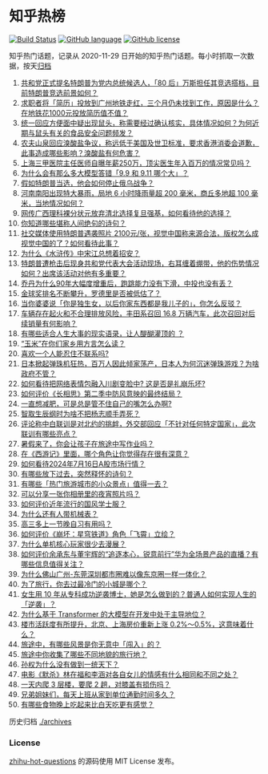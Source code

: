 # 知乎热榜
[![Build Status](https://github.com/ToWeLong/zhihu-hot-questions/workflows/CI/badge.svg)](https://github.com/ToWeLong/zhihu-hot-questions/actions)
[![GitHub language](https://img.shields.io/badge/language-golang-orange.svg)](https://golang.org/)
[![GitHub license](https://img.shields.io/github/license/ToWeLong/zhihu-hot-questions)](https://github.com/ToWeLong/zhihu-hot-questions/blob/main/LICENSE)

知乎热门话题，记录从 2020-11-29 日开始的知乎热门话题。每小时抓取一次数据，按天[归档](./archives)

<!-- BEGIN -->

1. [共和党正式提名特朗普为党内总统候选人，「80 后」万斯担任其竞选搭档，目前特朗普竞选前景如何？](https://www.zhihu.com/question/661729537)
1. [求职者将「简历」投放到广州地铁走红，三个月仍未找到工作，原因是什么？在地铁花1000元投放简历值不值？](https://www.zhihu.com/question/661671434)
1. [统一回应方便面中疑出现鼠头，称需要经过确认核实，具体情况如何？为何近期与鼠头有关的食品安全问题频发？](https://www.zhihu.com/question/661735591)
1. [农夫山泉回应溴酸盐争议，称远低于美国及世卫标准，要求香港消委会道歉，此事造成哪些影响？溴酸盐有何危害？](https://www.zhihu.com/question/661747813)
1. [上海三甲医院主任医师自曝年薪250万，顶尖医生年入百万的情况常见吗？](https://www.zhihu.com/question/584238286)
1. [为什么会有那么多大模型答错「9.9 和 9.11 哪个大」？](https://www.zhihu.com/question/661748547)
1. [假如特朗普当选，他会如何停止俄乌战争？](https://www.zhihu.com/question/658082315)
1. [河南南阳出现特大暴雨，局地 6 小时降雨量超 200 毫米，商丘多地超 100 毫米，当地情况如何？](https://www.zhihu.com/question/661731875)
1. [网传广西理科裸分状元放弃清北选择复旦强基，如何看待他的选择？](https://www.zhihu.com/question/661509922)
1. [你知道哪些堪称人间绝句的诗句？](https://www.zhihu.com/question/656898381)
1. [社交媒体使用特朗普遇袭照片 2100元/张，视觉中国称来源合法，版权怎么成视觉中国的了？如何看待此事？](https://www.zhihu.com/question/661686333)
1. [为什么《水浒传》中宋江总想着招安？](https://www.zhihu.com/question/661067685)
1. [特朗普遭枪击后现身共和党代表大会活动现场，右耳缠着绷带，他的伤势情况如何？出席该活动对他有多重要？](https://www.zhihu.com/question/661737998)
1. [乔丹为什么90年大幅度增重后，跑跳能力没有下滑，中投也没有丢？](https://www.zhihu.com/question/585434072)
1. [金球奖排名不断攀升，罗德里是否被低估了？](https://www.zhihu.com/question/661537328)
1. [当你婆婆说「你是独生女，以后你家东西都是我儿子的」，你怎么反驳？](https://www.zhihu.com/question/661609628)
1. [车辆存在起火和不合理排放风险，丰田系召回 16.8 万辆汽车，此次召回对后续销量有何影响？](https://www.zhihu.com/question/661685258)
1. [有哪些适合人生大事的现实语录，让人醍醐灌顶的 ？](https://www.zhihu.com/question/661001675)
1. [“玉米”在你们家乡用方言怎么读？](https://www.zhihu.com/question/658698069)
1. [喜欢一个人能忍住不联系吗?](https://www.zhihu.com/question/660514278)
1. [日本掀起弹珠机狂热，百万人因此倾家荡产，日本人为何沉迷弹珠游戏？为啥政府不管？](https://www.zhihu.com/question/661502973)
1. [如何看待把网络表情包融入川剧变脸中? 这是否是礼崩乐坏?](https://www.zhihu.com/question/661051368)
1. [如何评价《长相思》第二季中防风意映的最终结局？](https://www.zhihu.com/question/661519172)
1. [一直想减肥，可是总是管不住自己的嘴怎么办啊?](https://www.zhihu.com/question/661541559)
1. [智取生辰纲时为啥不把杨志顺手弄死？](https://www.zhihu.com/question/661363374)
1. [评论称中白联训是对北约的挑衅，外交部回应「不针对任何特定国家」，此次联训有哪些亮点？](https://www.zhihu.com/question/661236591)
1. [暑假来了，你会让孩子在旅途中写作业吗？](https://www.zhihu.com/question/660702605)
1. [在《西游记》里面，哪个角色让你觉得存在很有深意？](https://www.zhihu.com/question/661599373)
1. [如何看待2024年7月16日A股市场行情？](https://www.zhihu.com/question/661637713)
1. [有哪些放下过去，突然释怀的诗句？](https://www.zhihu.com/question/619681157)
1. [有哪些「热门旅游城市的小众景点」值得一去？](https://www.zhihu.com/question/661307775)
1. [可以分享一张你相册里的夜宵照片吗？](https://www.zhihu.com/question/640840274)
1. [如何评价近年流行的国风学士服？](https://www.zhihu.com/question/661077017)
1. [为什么还有人带机械表？](https://www.zhihu.com/question/629030792)
1. [高三多上一节晚自习有用吗？](https://www.zhihu.com/question/659699961)
1. [如何评价《崩坏：星穹铁道》角色「飞霄」立绘？](https://www.zhihu.com/question/661743617)
1. [为什么单机核心玩家很少去漫展？](https://www.zhihu.com/question/661611413)
1. [如何评价余承东与董宇辉的“追逐本心，锐意前行”华为全场景产品的直播？有哪些信息值得关注？](https://www.zhihu.com/question/661696224)
1. [为什么佛山广州-东莞深圳都市圈难以像东京圈一样一体化？](https://www.zhihu.com/question/626067308)
1. [为了旅行，你去过最冷门的小城是哪个？](https://www.zhihu.com/question/661265023)
1. [女生用 10 年从专科成功逆袭博士，她是怎么做到的？普通人如何实现人生的「逆袭」？](https://www.zhihu.com/question/661515535)
1. [为什么基于 Transformer 的大模型在开发中处于主导地位？](https://www.zhihu.com/question/589738603)
1. [楼市活跃度有所提升，北京、上海房价重新上涨 0.2%～0.5%，这意味着什么？](https://www.zhihu.com/question/661691366)
1. [旅途中，有哪些风景是你无意中「闯入」的？](https://www.zhihu.com/question/661265050)
1. [旅途中你收集了哪些不同地貌的旅行地？](https://www.zhihu.com/question/660620579)
1. [孙权为什么没有做到一统天下？](https://www.zhihu.com/question/661067710)
1. [电影《默杀》林在福和李涵对各自女儿的情感有什么相同和不同之处？](https://www.zhihu.com/question/661681397)
1. [一天内爬 3 层楼，要爬 2 趟，对膝盖有损伤吗？](https://www.zhihu.com/question/661235413)
1. [兄弟姐妹们，每天上班从家到单位通勤时间多久？](https://www.zhihu.com/question/658703051)
1. [有哪些食物晚上吃起来比白天吃更有感觉？](https://www.zhihu.com/question/661162552)

<!-- END -->

历史归档 [./archives](./archives)


### License
[zhihu-hot-questions](https://github.com/towelong/zhihu-hot-questions) 的源码使用 MIT License 发布。